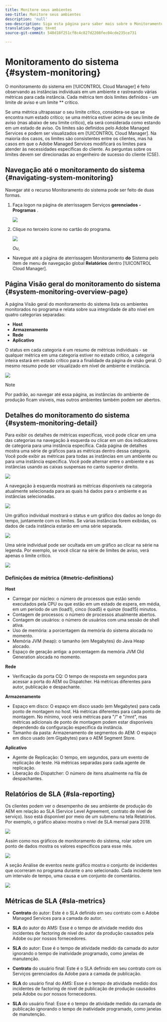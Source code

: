 ```yaml
---
title: Monitore seus ambientes
seo-title: Monitore seus ambientes
description: 'null'
seo-description: Siga esta página para saber mais sobre o Monitoramento do sistema no Gerenciador de nuvem que é feito observando as instâncias individuais em um ambiente e rastreando várias métricas para cada instância.
translation-type: tm+mt
source-git-commit: 548d18f251cf8c4c827d2208fec04cde235ce731

---
```



# Monitoramento do sistema {#system-monitoring}

O monitoramento do sistema em [!UICONTROL Cloud Manager] é feito observando as instâncias individuais em um ambiente e rastreando várias métricas para cada instância. Cada métrica tem dois limites definidos - um limite *de* aviso e um limite ** crítico.

Se uma métrica ultrapassar o seu limite crítico, considera-se que se encontra num estado crítico; se uma métrica estiver acima de seu limite de aviso (mas abaixo de seu limite crítico), ela será considerada como estando em um estado de aviso. Os limites são definidos pelo Adobe Managed Services e podem ser visualizados em [!UICONTROL Cloud Manager]. Na maioria dos casos, os limites são consistentes entre os clientes, mas há casos em que o Adobe Managed Services modificará os limites para atender às necessidades específicas do cliente. As perguntas sobre os limites devem ser direcionadas ao engenheiro de sucesso do cliente (CSE).

## Navegação até o monitoramento do sistema {#navigating-system-monitoring}

Navegar até o recurso Monitoramento do sistema pode ser feito de duas formas.

1. Faça logon na página de aterrissagem Serviços **gerenciados - Programas** .

   ![](assets/ProgramLanding.png)

1. Clique no terceiro ícone no cartão do programa.

   ![](assets/program-card.png)

   *Ou*,

* Navegue até a página de aterrissagem Monitoramento **do** Sistema pelo item de menu de navegação global **Relatórios** dentro [!UICONTROL Cloud Manager].


## Página Visão geral do monitoramento do sistema {#system-monitoring-overview-page}

A página Visão geral do monitoramento do sistema lista os ambientes monitorados no programa e relata sobre sua integridade de alto nível em quatro categorias separadas:

* **Host**
* **Armazenamento**
* **Rede**
* **Aplicativo**

O status em cada categoria é um resumo de métricas individuais - se qualquer métrica em uma categoria estiver no estado crítico, a categoria inteira estará em estado crítico para a finalidade da página de visão geral. O mesmo resumo pode ser visualizado em nível de ambiente e instância.

![](assets/Reports.png)

>[!NOTE]
>
>Por padrão, ao navegar até essa página, as instâncias do ambiente de produção ficam visíveis, mas outros ambientes também podem ser abertos.

## Detalhes do monitoramento do sistema {#system-monitoring-detail}

Para exibir os detalhes de métricas específicas, você pode clicar em uma das categorias na navegação à esquerda ou clicar em um dos indicadores de categoria para uma instância específica. Cada página de detalhes mostra uma série de gráficos para as métricas dentro dessa categoria. Você pode exibir as métricas para todas as instâncias em um ambiente ou para uma instância específica. Você pode alternar entre o ambiente e as instâncias usando as caixas suspensas no canto superior direito.

![](assets/System_Monitoring1.png)

A navegação à esquerda mostrará as métricas disponíveis na categoria atualmente selecionada para as quais há dados para o ambiente e as instâncias selecionadas.

![](assets/System_Monitoring2.png)

Um gráfico individual mostrará o status e um gráfico dos dados ao longo do tempo, juntamente com os limites. Se várias instâncias forem exibidas, os dados de cada instância estarão em uma série separada.

![](assets/Monitoring_Graphs1.png)

Uma série individual pode ser ocultada em um gráfico ao clicar na série na legenda.
Por exemplo, se você clicar na série de limites de aviso, verá apenas o limite crítico.

![](assets/Monitoring_Graphs2.png)

### Definições de métrica {#metric-definitions}

**Host**

* Carregar por núcleo: o número de processos que estão sendo executados pela CPU ou que estão em um estado de espera, em média, em um período de um (load1), cinco (load5) e quinze (load15) minutos.
* Contagem de processos: o número de processos atualmente abertos.
* Contagem de usuários: o número de usuários com uma sessão de shell ativa.
* Uso de memória: a porcentagem da memória do sistema alocada no momento.
* Memória JVM (heap): o tamanho (em Megabytes) do Java Heap alocado.
* Espaço de geração antiga: a porcentagem da memória JVM Old Generation alocada no momento.

**Rede**

* Verificação da porta CQ: O tempo de resposta em segundos para acessar a porta do AEM ou Dispatcher. Há métricas diferentes para autor, publicação e despachante.

**Armazenamento**

* Espaço em disco: O espaço em disco usado (em Megabytes) para cada ponto de montagem no host. Há métricas diferentes para cada ponto de montagem. No mínimo, você verá métricas para "/" e "/mnt", mas métricas adicionais de ponto de montagem podem estar disponíveis dependendo da configuração específica da instância.
* Tamanho da pasta: Armazenamento de segmentos do AEM: O espaço em disco usado (em Gigabytes) para o AEM Segment Store.

**Aplicativo**

* Agente de Replicação: O tempo, em segundos, para um evento de replicação de teste. Há métricas separadas para cada agente de replicação.
* Liberação do Dispatcher: O número de itens atualmente na fila de despachantes.

## Relatórios de SLA {#sla-reporting}

Os clientes podem ver o desempenho de seu ambiente de produção do AEM em relação ao SLA (Service Level Agreement, contrato de nível de serviço). Isso está disponível por meio de um submenu na tela Relatórios.
Por exemplo, o gráfico abaixo mostra o nível de SLA mensal para 2018.

![](assets/sla-reporting1.png)

Assim como nos gráficos de monitoramento do sistema, rolar sobre um ponto de dados mostra os valores específicos para esse mês.

![](assets/sla-reporting2.png)

A seção Análise de eventos neste gráfico mostra o conjunto de incidentes que ocorreram no programa durante o ano selecionado. Cada incidente tem um intervalo de tempo, uma causa e um conjunto de comentários.

![](assets/sla-reporting3.png)

## Métricas de SLA {#sla-metrics}

* **Contrato** do autor: Este é o SLA definido em seu contrato com o Adobe Managed Services para a camada do autor.

* **SLA** do autor do AMS: Esse é o tempo de atividade medido dos incidentes de factoring de nível do autor da produção causados pela Adobe ou por nossos fornecedores.

* **SLA** do autor: Esse é o tempo de atividade medido da camada do autor ignorando o tempo de inatividade programado, como janelas de manutenção.

* **Contrato** do usuário final: Este é o SLA definido em seu contrato com os Serviços gerenciados da Adobe para a camada de publicação.

* **SLA** do usuário final do AMS: Esse é o tempo de atividade medido dos incidentes de factoring de nível de publicação de produção causados pela Adobe ou por nossos fornecedores.

* **SLA** do usuário final: Esse é o tempo de atividade medido da camada de publicação ignorando o tempo de inatividade programado, como janelas de manutenção.